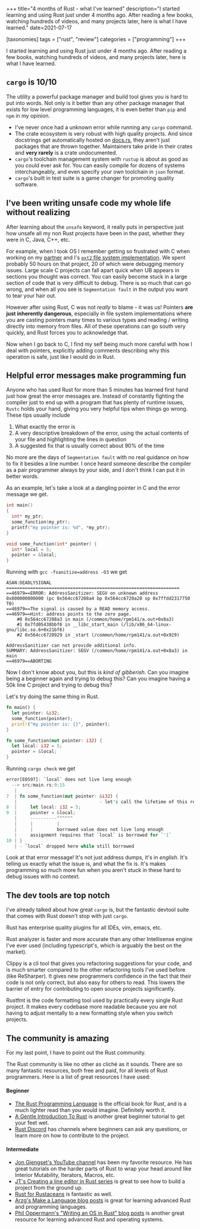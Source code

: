 +++
title="4 months of Rust - what I've learned"
description="I started learning and using Rust just under 4 months ago. After reading a few books, watching hundreds of videos, and many projects later, here is what I have learned."
date=2021-07-17

[taxonomies]
tags = ["rust", "review"]
categories = ["programming"]
+++

I started learning and using Rust just under 4 months ago. After reading a few books, watching hundreds of videos, and many projects later, here is what I have learned.

## `cargo` is 10/10

The utility a powerful package manager and build tool gives you is hard to put into words. Not only is it better than any other package manager that exists for low level programming languages, it is even better than `pip` and `npm` in my opinion.
- I've never once had a unknown error while running any `cargo` command.
- The crate ecosystem is very robust with high quality projects. And since docstrings get automatically hosted on [docs.rs](https://docs.rs), they aren't just packages that are thrown together. Maintainers take pride in their crates and **very rarely** is a crate undocumented.
- `cargo`'s toolchain management system with `rustup` is about as good as you could ever ask for. You can easily compile for dozens of systems interchangeably, and even specify your own toolchain in `json` format.
- `cargo`'s built in test suite is a game changer for promoting quality software.

## I've been writing unsafe code my whole life without realizing

After learning about the `unsafe` keyword, it really puts in perspective just how unsafe all my non Rust projects have been in the past, whether they were in C, Java, C++, etc.

For example, when I took OS I remember getting so frustrated with C when working on my [partner](https://github.com/evanwire) and I's [`ext2` file system implementation](https://github.com/reaganmcf/tiny-file-system).
We spent probably 50 hours on that project, 20 of which were debugging memory issues. Large scale C projects can fall apart quick when UB appears in sections you thought was correct. 
You can easily become stuck in a large section of code that is very difficult to debug.
There is so much that can go wrong, and when all you see is `Segmentation fault` in the output you want to tear your hair out.

However after using Rust, C was not _really_ to blame - it was us! Pointers **are just inherently dangerous**, especially in file system implementations where you are casting pointers many times to various types and reading / writing directly into memory from files. All of these operations can go south very quickly, and Rust forces you to acknowledge that.

Now when I go back to C, I find my self being much more careful with how I deal with pointers, explicitly adding comments describing why this operation is safe, just like I would do in Rust.

## Helpful error messages make programming fun

Anyone who has used Rust for more than 5 minutes has learned first hand just how great the error messages are. Instead of constantly fighting the compiler just to end up with a program that has plenty of runtime issues, `Rustc` holds your hand,
giving you very helpful tips when things go wrong. These tips usually include
  1. What exactly the error is
  2. A very descriptive breakdown of the error, using the actual contents of your file and highlighting the lines in question
  3. A suggested fix that is usually correct about 90% of the time

No more are the days of `Segmentation fault` with no real guidance on how to fix it besides a line number. I once heard someone describe the compiler as a pair programmer always by your side, and I don't think I can put it in better words.

As an example, let's take a look at a dangling pointer in C and the error message we get.
```c
int main()
{
  int* my_ptr;
  some_function(my_ptr);
  printf("my pointer is: %d", *my_ptr);
}

void some_function(int* pointer) {
  int* local = 5;
  pointer = &local;
}
```

Running with `gcc -fsanitize=address -O3` we get
```
ASAN:DEADLYSIGNAL
=================================================================
==46979==ERROR: AddressSanitizer: SEGV on unknown address 0x000000000000 (pc 0x564cc67208a4 bp 0x564cc6720a20 sp 0x7ffdd2317750 T0)
==46979==The signal is caused by a READ memory access.
==46979==Hint: address points to the zero page.
    #0 0x564cc67208a3 in main (/common/home/rpm141/a.out+0x8a3)
    #1 0x7fd05438bbf6 in __libc_start_main (/lib/x86_64-linux-gnu/libc.so.6+0x21bf6)
    #2 0x564cc6720929 in _start (/common/home/rpm141/a.out+0x929)

AddressSanitizer can not provide additional info.
SUMMARY: AddressSanitizer: SEGV (/common/home/rpm141/a.out+0x8a3) in main
==46979==ABORTING
```

Now I don't know about you, but this is _kind of gibberish_. Can you imagine being a beginner again and trying to debug this? Can you imagine having a 50k line C project and trying to debug this?

Let's try doing the same thing in Rust.

```rust
fn main() {
  let pointer: &i32;
  some_function(pointer);
  print!("my pointer is: {}", pointer);
}

fn some_function(mut pointer: i32) {
  let local: i32 = 5;
  pointer = &local;
}
```

Running `cargo check` we get
```rust
error[E0597]: `local` does not live long enough
  --> src/main.rs:9:15
   |
7  | fn some_function(mut pointer: &i32) {
   |                               - let's call the lifetime of this reference `'1`
8  |     let local: i32 = 5;
9  |     pointer = &local;
   |     ----------^^^^^^
   |     |         |
   |     |         borrowed value does not live long enough
   |     assignment requires that `local` is borrowed for `'1`
10 | }
   | - `local` dropped here while still borrowed
```

Look at that error message! It's not just address dumps, it's in _english_. It's telling us exactly what the issue is, and what the fix is. It's makes programming so much more fun when you aren't stuck in these hard to debug issues with no context.

## The dev tools are top notch
I've already talked about how great `cargo` is, but the fantastic devtool suite that comes with Rust doesn't stop with just `cargo`.

Rust has enterprise quality plugins for all IDEs, vim, emacs, etc.

Rust analyzer is faster and more accurate than any other Intellisense engine I've ever used (including typescript's, which is arguably the best on the market).

Clippy is a cli tool that gives you refactoring suggestions for your code, and is much smarter compared to the other refactoring tools I've used before (like ReSharper). 
It gives new programmers confidence in the fact that their code is not only correct, but also easy for others to read. 
This lowers the barrier of entry for contributing to open source projects significantly.

Rustfmt is the code formatting tool used by practically every single Rust project. It makes every codebase more readable because you are not having to adjust mentally to a new formatting style when you switch projects.

## The community is amazing

For my last point, I have to point out the Rust community.

The Rust community is like no other as cliché as it sounds. There are so many fantastic resources, both free and paid, for all levels of Rust programmers. Here is a list of great resources I have used:

#### Beginner

- [The Rust Programming Language](https://doc.rust-lang.org/book/) is the official book for Rust, and is a much lighter read than you would imagine. Definitely worth it.
- [A Gentle Introduction To Rust](https://stevedonovan.github.io/rust-gentle-intro/readme.html) is another great beginner tutorial to get your feet wet.
- [Rust Discord](https://discord.com/invite/rust-lang) has channels where beginners can ask any questions, or learn more on how to contribute to the project.

#### Intermediate

- [Jon Gjengset's YouTube channel](https://www.youtube.com/c/jongjengset) has been my favorite resource. He has great tutorials on the harder parts of Rust to wrap your head around like Interior Mutability, Iterators, Macros, etc.
- [JT's Creating a line editor in Rust series](https://www.youtube.com/user/giard321) is great to see how to build a project from the ground up.
- [Rust for Rustaceans](https://nostarch.com/rust-rustaceans) is fantastic as well.
- [Arzg's Make a Language blog posts](https://arzg.github.io/lang/) is great for learning advanced Rust and programming languages.
- [Phil Oppermann's "Writing an OS in Rust" blog posts](https://os.phil-opp.com) is another great resource for learning advanced Rust and operating systems.
